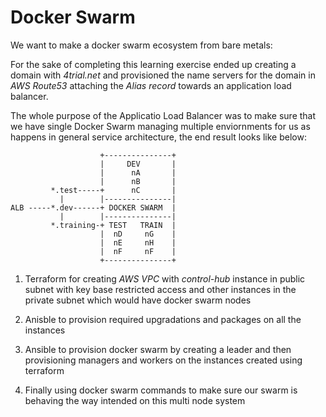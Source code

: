 # Docker Swarm

We want to make a docker swarm ecosystem from bare metals:

For the sake of completing this learning exercise ended up creating a domain with _4trial.net_ and provisioned the name servers for the domain in _AWS Route53_ attaching the _Alias record_ towards an application load balancer.

The whole purpose of the Applicatio Load Balancer was to make sure that we have single Docker Swarm managing multiple enviornments for us as happens in general service architecture, the end result looks like below:

```
                    +---------------+
                    |     DEV       |
                    |      nA       |
                    |      nB       |
         *.test-----+      nC       |
           |        |---------------|
ALB -----*.dev------+ DOCKER SWARM  |
           |        |---------------|
         *.training-+ TEST   TRAIN  |
                    |  nD     nG    |
                    |  nE     nH    |
                    |  nF     nF    |
                    +---------------+
```

1. Terraform for creating _AWS VPC_ with _control-hub_ instance in public subnet with key base restricted access and other instances in the private subnet which would have docker swarm nodes

1. Anisble to provision required upgradations and packages on all the instances

1. Ansible to provision docker swarm by creating a leader and then provisioning managers and workers on the instances created using terraform

1. Finally using docker swarm commands to make sure our swarm is behaving the way intended on this multi node system
